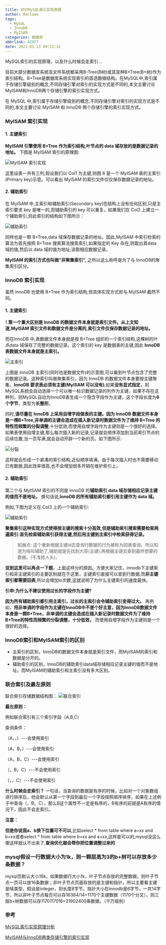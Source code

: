 ```yaml
---
title: 初识MySQL索引实现原理
author: Marlowe
tags:
  - MySQL
  - InnoDB
  - MyISAM
categories: 数据库
abbrlink: 42977
date: 2021-01-13 09:13:32
---
```

MySQL索引的实现原理，以及什么时候会走索引...
<!--more-->

目前大部分数据库系统及文件系统都采用B-Tree(B树)或其变种B+Tree(B+树)作为索引结构。B+Tree是数据库系统实现索引的首选数据结构。在MySQL中,索引属于存储引擎级别的概念,不同存储引擎对索引的实现方式是不同的,本文主要讨论MyISAM和InnoDB两个存储引擎的索引实现方式。

在 MySQL 中,索引属于存储引擎级别的概念,不同存储引擎对索引的实现方式是不同的,本文主要讨论 MyISAM 和 InnoDB 两个存储引擎的索引实现方式。

### MyISAM 索引实现 

#### 1. 主键索引

**MyISAM 引擎使用 B+Tree 作为索引结构,叶节点的 data 域存放的是数据记录的地址。** 下图是 MyISAM 索引的原理图:

![MyISAM 索引实现 ](http://aliyunzixunbucket.oss-cn-beijing.aliyuncs.com/jpg/4ab4988a2c158a128c8ec2406d71402a.jpg?x-oss-process=image/resize,p_100/auto-orient,1/quality,q_90/format,jpg/watermark,image_eXVuY2VzaGk=,t_100,g_se,x_0,y_0)

这里设表一共有三列,假设我们以 Col1 为主键,则图 8 是一个 MyISAM 表的主索引(Primary key)示意。可以看出 MyISAM 的索引文件仅仅保存数据记录的地址。

#### 2. 辅助索引

在 MyISAM 中,主索引和辅助索引(Secondary key)在结构上没有任何区别,只是主索引要求 key 是唯一的,而辅助索引的 key 可以重复。如果我们在 Col2 上建立一个辅助索引,则此索引的结构如下图所示：

![辅助索引](http://aliyunzixunbucket.oss-cn-beijing.aliyuncs.com/jpg/8a27a81cde5d0f565d336d8b2501811b.jpg?x-oss-process=image/resize,p_100/auto-orient,1/quality,q_90/format,jpg/watermark,image_eXVuY2VzaGk=,t_100,g_se,x_0,y_0)

同样也是一颗 B+Tree,data 域保存数据记录的地址。因此,MyISAM 中索引检索的算法为首先按照 B+Tree 搜索算法搜索索引,如果指定的 Key 存在,则取出其data 域的值,然后以 data 域的值为地址,读取相应数据记录。

**MyISAM 的索引方式也叫做“非聚集索引”,** 之所以这么称呼是为了与 InnoDB的聚集索引区分。

### InnoDB 索引实现 

虽然 InnoDB 也使用 B+Tree 作为索引结构,但具体实现方式却与 MyISAM 截然不同。

#### 1. 主键索引

1.**第一个重大区别是 InnoDB 的数据文件本身就是索引文件。从上文知道,MyISAM 索引文件和数据文件是分离的,索引文件仅保存数据记录的地址。**

而在InnoDB 中,表数据文件本身就是按 B+Tree 组织的一个索引结构,这棵树的叶点data 域保存了完整的数据记录。这个索引的 key 是数据表的主键,因此 **InnoDB 表数据文件本身就是主索引。**

![主索引](http://aliyunzixunbucket.oss-cn-beijing.aliyuncs.com/jpg/a1f0dd22be4459abf8b984c832ade3c0.jpg?x-oss-process=image/resize,p_100/auto-orient,1/quality,q_90/format,jpg/watermark,image_eXVuY2VzaGk=,t_100,g_se,x_0,y_0)

上图是 InnoDB 主索引(同时也是数据文件)的示意图,可以看到叶节点包含了完整的数据记录。这种索引叫做聚集索引。因为 InnoDB 的数据文件本身要按主键聚集，**InnoDB 要求表必须有主键(MyISAM 可以没有)**,如果**没有显式指定**，则MySQL系统会自动选择一个可以唯一标识数据记录的列作为主键，如果不存在这种列，则MySQL自动为InnoDB表生成一个隐含字段作为主键，这个字段长度为**6个字节**，类型为**长整形**。


同时,**请尽量在 InnoDB 上采用自增字段做表的主键。**因为 InnoDB 数据文件本身是一棵B+Tree,非单调的主键会造成在插入新记录时数据文件为了维持 B+Tree 的特性而**频繁的分裂调整**,十分低效,而使用自增字段作为主键则是一个很好的选择。如果表使用自增主键,那么每次插入新的记录,记录就会顺序添加到当前索引节点的后续位置,当一页写满,就会自动开辟一个新的页。如下图所示:

![分裂](http://aliyunzixunbucket.oss-cn-beijing.aliyuncs.com/jpg/eb34cbdbd601d2b3a6d658cafbe2a08b.jpg?x-oss-process=image/resize,p_100/auto-orient,1/quality,q_90/format,jpg/watermark,image_eXVuY2VzaGk=,t_100,g_se,x_0,y_0)

这样就会形成一个紧凑的索引结构,近似顺序填满。由于每次插入时也不需要移动已有数据,因此效率很高,也不会增加很多开销在维护索引上。

#### 2. 辅助索引

第二个与 MyISAM 索引的不同是 InnoDB 的**辅助索引 data 域存储相应记录主键的值而不是地址。** 换句话说,**InnoDB 的所有辅助索引都引用主键作为 data 域。**

例如,下图为定义在 Col3 上的一个辅助索引:

![辅助索引](http://aliyunzixunbucket.oss-cn-beijing.aliyuncs.com/jpg/78d019a47b6498aa770934ec102521a1.jpg?x-oss-process=image/resize,p_100/auto-orient,1/quality,q_90/format,jpg/watermark,image_eXVuY2VzaGk=,t_100,g_se,x_0,y_0)

**聚集索引这种实现方式使得按主键的搜索十分高效,但是辅助索引搜索需要检索两遍索引:首先检索辅助索引获得主键,然后用主键到主索引中检索获得记录。**

> 拓展点: 这个重新根据主键id去查询行数据的行为被称为回表查询。所以知道为啥叫辅助了,辅助就是先找到大哥(主键),再根据主键去查到最终想要的数据。(不准抢人头)。

**说到这里可以再点一下题**，上面这样分的原因。方便大家记住，innodb下主键索引和非主键索引的主要区别就在于这里，主键索引直接可以拿到行数据,而**非主键索引都需要回表**,所以会增加Io次数,这就说明了为什么主键索引的速度最快。



**引申:为什么不建议使用过长的字段作为主键?**

**因为所有辅助索引都引用主索引，过长的主索引会令辅助索引变得过大。** 再例如，**用非单调的字段作为主键在InnoDB中不是个好主意，因为InnoDB数据文件本身是一颗B+Tree，非单调的主键会造成在插入新记录时数据文件为了维持B+Tree的特性而频繁的分裂调整，十分低效，** 而使用自增字段作为主键则是一个很好的选择。

### InnoDB索引和MyISAM索引的区别

* 主索引的区别，InnoDB的数据文件本身就是索引文件，而MyISAM的索引和数据是分开的。
* 辅助索引的区别，InnoDB的辅助索引data域存储相应记录主键的值而不是地址。而MyISAM的辅助索引和主索引没有多大区别。

### 联合索引及最左原则
联合索引存储数据结构图：
![联合索引](https://img-blog.csdnimg.cn/20190109134515235.png?x-oss-process=image/watermark,type_ZmFuZ3poZW5naGVpdGk,shadow_10,text_aHR0cHM6Ly9ibG9nLmNzZG4ubmV0L3UwMTMzMDg0OTA=,size_16,color_FFFFFF,t_70)

**最左原则：**

例如联合索引有三个索引字段（A,B,C）

查询条件：

（A，，）---会使用索引

（A，B，）---会使用索引

（A，B，C）---会使用索引

（，B，C）---不会使用索引

（，，C）---不会使用索引

**什么时候会走索引？**
一句话，当查询的数据是有序的时候，比如对一个对象数组进行排序后，他会默认从第一个字段到最后一个字段按照顺序排序，如果在上述例子中查询（，B，C），那么B这个属性不一定是有序的，B有序的前提是A有序的情况下，因此不会走索引。

**注意：**

**但是你说我a、b换下位置可不可以**,比如select * from table where a=xx and b=xx或者select * from table where b=xx and a=xx,这样是可以的,mysql没这么傻这样就认不出来了,**查询优化器会帮你把位置调整过来的**.

### mysql假设一行数据大小为1k，则一颗层高为3的b+树可以存放多少条数据？

mysql页默认大小16k，如果数据行大小1k，叶子节点存放的完整数据，则叶子节点一页可以放16条数据；非叶子节点页面存放的是主键和指针，所以主要看主键是啥类型，假设是integer，则长度8字节，指针大小在innodb是6字节，一共14字节，所以非叶子节点每页可以存16384/14=1170个主键数据（1170个分叉），则三层b+树数据可以存1170*1170*16=21902400条数据。（千万级别）

### 参考

[MySQL索引实现原理分析](https://blog.csdn.net/u013308490/article/details/83001060)

[MyISAM与InnoDB两类存储引擎的索引实现](https://blog.csdn.net/fuzhongmin05/article/details/94396340)
